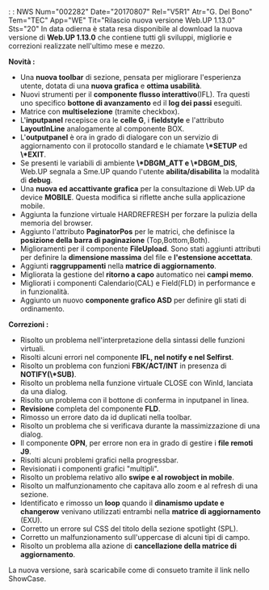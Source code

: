  :  : NWS Num="002282" Date="20170807" Rel="V5R1" Atr="G. Del Bono" Tem="TEC" App="WE" Tit="Rilascio nuova versione Web.UP 1.13.0" Sts="20"
In data odierna è stata resa disponibile al download la nuova versione di <b>Web.UP 1.13.0</b> che
contiene tutti gli sviluppi, migliorie e correzioni realizzate nell'ultimo mese e mezzo.

<b>Novità : </b>
<ul><li>Una <b>nuova toolbar</b> di sezione, pensata per migliorare l'esperienza utente, dotata di
una <b>nuova grafica</b> e <b>ottima usabilità</b>.</li>
<li>Nuovi strumenti per il <b>componente flusso interattivo</b>(IFL).
Tra questi uno specifico <b>bottone di avanzamento</b> ed il <b>log dei passi</b> eseguiti.</li> <li>Matrice con <b>multiselezione</b> (tramite checkbox).</li>
<li>L'<b>inputpanel</b> recepisce ora le <b>celle G</b>, i <b>fieldstyle</b> e l'attributo <b>LayoutInLine</b> analogamente al componente BOX.</li>
<li>L'<b>outputpanel</b> è ora in grado di dialogare con un servizio di aggiornamento con il protocollo standard e le chiamate <b>\*SETUP</b> ed <b>\*EXIT</b>.</li> <li>Se presenti le variabili di ambiente <b>\*DBGM_ATT e \*DBGM_DIS</b>, Web.UP segnala a Sme.UP quando l'utente <b>abilita/disabilita</b> la modalità di <b>debug</b>.</li> <li>Una <b>nuova ed accattivante grafica</b> per la consultazione di Web.UP da device <b>MOBILE</b>.
Questa modifica si riflette anche sulla applicazione mobile.</li>
<li>Aggiunta la funzione virtuale HARDREFRESH per forzare la pulizia della memoria del browser.</li>
<li>Aggiunto l'attributo <b>PaginatorPos</b> per le matrici, che definisce la <b>posizione della barra di paginazione</b> (Top,Bottom,Both).</li>
<li>Miglioramenti per il componente <b>FileUpload</b>. Sono stati aggiunti attributi per definire la
<b>dimensione massima</b> del file e <b>l'estensione accettata</b>.</li> <li>Aggiunti <b>raggruppamenti</b> nella <b>matrice di aggiornamento</b>.</li> <li>Migliorata la gestione del <b>ritorno a capo</b> automatico nei <b>campi memo</b>.</li> <li>Migliorati i componenti Calendario(CAL) e Field(FLD) in performance e in funzionalità.</li> <li>Aggiunto un nuovo <b>componente grafico ASD</b> per definire gli stati di ordinamento.</li> </ul>
<b>Correzioni : </b>
<ul><li>Risolto un problema nell'interpretazione della sintassi delle funzioni virtuali.</li> <li>Risolti alcuni errori nel componente <b>IFL, nel notify e nel Selfirst</b>.</li> <li>Risolto un problema con funzioni <b>FBK/ACT/INT</b> in presenza di <b>NOTIFY(\*SUB)</b>.</li> <li>Risolto un problema nella funzione virtuale CLOSE con WinId, lanciata da una dialog.</li> <li>Risolto un problema con il bottone di conferma in inputpanel in linea.</li> <li><b>Revisione</b> completa del componente <b>FLD</b>.</li>
<li>Rimosso un errore dato da id duplicati nella toolbar.</li>
<li>Risolto un problema che si verificava durante la massimizzazione di una dialog.</li> <li>Il componente <b>OPN</b>, per errore non era in grado di gestire i <b>file remoti J9</b>.</li>
<li>Risolti alcuni problemi grafici nella progressbar.</li>
<li>Revisionati i componenti grafici "multipli".</li>
<li>Risolto un problema relativo allo <b>swipe e al rowobject in mobile</b>.</li> <li>Risolto un malfunzionamento che capitava allo zoom e al refresh di una sezione.</li> <li>Identificato e rimosso un <b>loop</b> quando il <b>dinamismo update e changerow</b> venivano utilizzati entrambi nella <b>matrice di aggiornamento</b> (EXU).</li>
<li>Corretto un errore sul CSS del titolo della sezione spotlight (SPL).</li> <li>Corretto un malfunzionamento sull'uppercase di alcuni tipi di campo.</li> <li>Risolto un problema alla azione di <b>cancellazione della matrice di aggiornamento</b>.</li> </ul>
La nuova versione, sarà scaricabile come di consueto tramite il link nello ShowCase.
